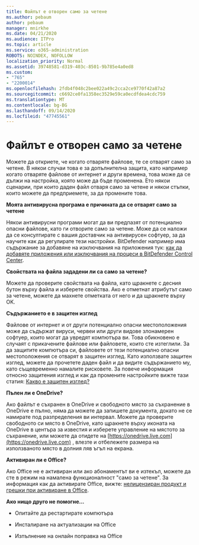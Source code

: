```yaml
---
title: Файлът е отворен само за четене
ms.author: pebaum
author: pebaum
manager: mnirkhe
ms.date: 04/21/2020
ms.audience: ITPro
ms.topic: article
ms.service: o365-administration
ROBOTS: NOINDEX, NOFOLLOW
localization_priority: Normal
ms.assetid: 39748581-d319-403c-8501-9b785e4a0ed8
ms.custom:
- "765"
- "2200014"
ms.openlocfilehash: 2fdb4f048c2bee022a49c2cca2ce9770f42a87a2
ms.sourcegitcommit: c6692ce0fa1358ec3529e59ca0ecdfdea4cdc759
ms.translationtype: MT
ms.contentlocale: bg-BG
ms.lasthandoff: 09/14/2020
ms.locfileid: "47745561"
---
```

# <a name="file-open-read-only"></a>Файлът е отворен само за четене

Можете да откриете, че когато отваряте файлове, те се отварят само за четене. В някои случаи това е за допълнителна защита, като например когато отваряте файлове от интернет и други времена, това може да се дължи на настройка, която може да бъде променена. Ето някои сценарии, при които даден файл отваря само за четене и някои стъпки, които можете да предприемете, за да промените това.
  
 **Моята антивирусна програма е причината да се отварят само за четене**
  
Някои антивирусни програми могат да ви предпазят от потенциално опасни файлове, като ги отворите само за четене. Може да се наложи да се консултирате с вашия доставчик на антивирусен софтуер, за да научите как да регулирате тези настройки. BitDefender например има съдържание за добавяне на изключвания на приложения тук: [как да добавяте приложения или изключвания на процеси в BitDefender Control Center](https://aka.ms/AA6098i).
  
 **Свойствата на файла зададени ли са само за четене?**
  
Можете да проверите свойствата на файла, като щракнете с десния бутон върху файла и изберете свойства. Ако е отметнат атрибутът само за четене, можете да махнете отметката от него и да щракнете върху OK.
  
 **Съдържанието е в защитен изглед**
  
Файлове от интернет и от други потенциално опасни местоположения може да съдържат вируси, червеи или други видове злонамерен софтуер, които могат да увредят компютъра ви. Това обикновено е случаят с прикачените файлове или файловете, които сте изтеглили. За да защитите компютъра си, файловете от тези потенциално опасни местоположения се отварят в защитен изглед. Като използвате защитен изглед, можете да прочетете даден файл и да видите съдържанието му, като същевременно намалите рисковете. За повече информация относно защитения изглед и как да промените настройките вижте тази статия: [Какво е защитен изглед?](https://support.office.com/article/d6f09ac7-e6b9-4495-8e43-2bbcdbcb6653)
  
 **Пълен ли е OneDrive?**
  
Ако файлът е съхранен в OneDrive и свободното място за съхранение в OneDrive е пълно, няма да можете да запишете документа, докато не се намирате под разпределения ви интервал. Можете да проверите свободното си място в OneDrive, като щракнете върху иконата на OneDrive в центъра за известия и изберете управление на мястото за съхранение, или можете да отидете на [https://onedrive.live.com](https://onedrive.live.com) , влезте и отбележете размера на използваното място в долния ляв ъгъл на екрана.
  
 **Активиран ли е Office?**
  
Ако Office не е активиран или ако абонаментът ви е изтекъл, можете да сте в режим на намалена функционалност "само за четене". За информация как да активирате Office, вижте: [нелицензиран продукт и грешки при активиране в Office](https://support.office.com/article/0d23d3c0-c19c-4b2f-9845-5344fedc4380).
  
 **Ако нищо друго не помогне...**
  
- Опитайте да рестартирате компютъра
    
- Инсталиране на актуализации на Office
    
- Изпълнение на онлайн поправка на Office
    

